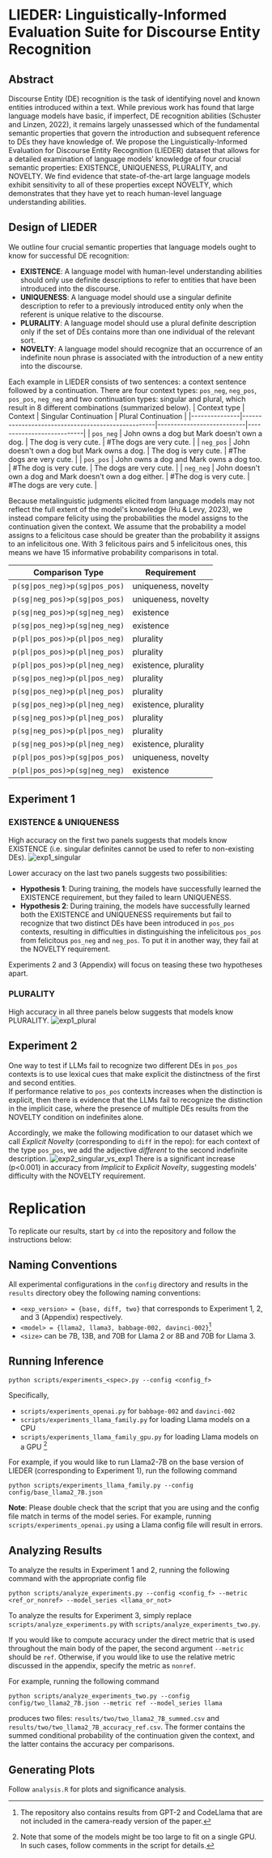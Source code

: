 # LIEDER: Linguistically-Informed Evaluation Suite for Discourse Entity Recognition
## Abstract
Discourse Entity (DE) recognition is the task of identifying novel and known entities introduced within a text. While previous work has found that large language models have basic, if imperfect, DE recognition abilities (Schuster and Linzen, 2022), it remains largely unassessed which of the fundamental semantic properties that govern the introduction and subsequent reference to DEs they have knowledge of. We propose the Linguistically-Informed Evaluation for Discourse Entity Recognition (LIEDER) dataset that allows for a detailed examination of language models’ knowledge of four crucial semantic properties: EXISTENCE, UNIQUENESS, PLURALITY, and NOVELTY. We find evidence that state-of-the-art large language models exhibit sensitivity to all of these properties except NOVELTY, which demonstrates that they have yet to reach human-level language understanding abilities.

## Design of LIEDER
We outline four crucial semantic properties that language models ought to know for successful DE recognition:
- **EXISTENCE**: A language model with human-level understanding abilities should only use definite descriptions to refer to entities that have been introduced into the discourse.
- **UNIQUENESS**: A language model should use a singular definite description to refer to a previously introduced entity only when the referent is unique relative to the discourse.
- **PLURALITY**: A language model should use a plural definite description only if the set of DEs contains more than one individual of the relevant sort.
- **NOVELTY**: A language model should recognize that an occurrence of an indefinite noun phrase is associated with the introduction of a new entity into the discourse.

Each example in LIEDER consists of two sentences: a context sentence followed by a continuation. There are four context types: `pos_neg`, `neg_pos`, `pos_pos`, `neg_neg` and two continuation types: singular and plural, which result in 8 different combinations (summarized below).
| Context type  | Context                                           | Singular Continuation     | Plural Continuation       |
|---------------|---------------------------------------------------|---------------------------|---------------------------|
| `pos_neg`     | John owns a dog but Mark doesn't own a dog.       | The dog is very cute.     | \#The dogs are very cute. |
| `neg_pos`     | John doesn't own a dog but Mark owns a dog.       | The dog is very cute.     | \#The dogs are very cute. |
| `pos_pos`     | John owns a dog and Mark owns a dog too.          | \#The dog is very cute.   | The dogs are very cute.   |
| `neg_neg`     | John doesn't own a dog and Mark doesn't own a dog either. | \#The dog is very cute.   | \#The dogs are very cute. |

Because metalinguistic judgments elicited from language models may not reflect the full extent of the model's knowledge (Hu & Levy, 2023), we instead compare felicity using the probabilities the model assigns to the continuation given the context.  We assume that the probability a model assigns to a felicitous case should be greater than the probability it assigns to an infelicitous one. 
With 3 felicitous pairs and 5 infelicitous ones, this means we have 15 informative probability comparisons in total.

| Comparison Type                        | Requirement                               |
|----------------------------------------|-------------------------------------------|
| `p(sg\|pos_neg)>p(sg\|pos_pos)`          | uniqueness, novelty                       |
| `p(sg\|neg_pos)>p(sg\|pos_pos)`          | uniqueness, novelty                       |
| `p(sg\|neg_pos)>p(sg\|neg_neg)`          | existence                                 |
| `p(sg\|pos_neg)>p(sg\|neg_neg)`          | existence                                 |
| `p(pl\|pos_pos)>p(pl\|pos_neg)`          | plurality                                 |
| `p(pl\|pos_pos)>p(pl\|neg_pos)`          | plurality                                 |
| `p(pl\|pos_pos)>p(pl\|neg_neg)`          | existence, plurality                      |
| `p(sg\|pos_neg)>p(pl\|pos_neg)`          | plurality                                 |
| `p(sg\|pos_neg)>p(pl\|neg_pos)`          | plurality                                 |
| `p(sg\|pos_neg)>p(pl\|neg_neg)`          | existence, plurality                      |
| `p(sg\|neg_pos)>p(pl\|neg_pos)`          | plurality                                 |
| `p(sg\|neg_pos)>p(pl\|pos_neg)`          | plurality                                 |
| `p(sg\|neg_pos)>p(pl\|neg_neg)`          | existence, plurality                      |
| `p(pl\|pos_pos)>p(sg\|pos_pos)`          | uniqueness, novelty                       |
| `p(pl\|pos_pos)>p(sg\|neg_neg)`          | existence                                 |


## Experiment 1
### EXISTENCE & UNIQUENESS
High accuracy on the first two panels suggests that models know EXISTENCE (i.e. singular definites cannot be used to refer to non-existing DEs).
![exp1_singular](https://github.com/xiaomeng-zhu/LIEDER/assets/106610647/c0f51186-2de9-41fe-a4be-862e668dbcc7)

Lower accuracy on the last two panels suggests two possibilities:
- **Hypothesis 1**: During training, the models have successfully learned the EXISTENCE requirement, but they failed to learn UNIQUENESS.
- **Hypothesis 2**: During training, the models have successfully learned both the EXISTENCE and UNIQUENESS requirements but fail to recognize that two distinct DEs have been introduced in `pos_pos` contexts, resulting in difficulties in distinguishing the infelicitous `pos_pos` from felicitous `pos_neg` and `neg_pos`. To put it in another way, they fail at the NOVELTY requirement.

Experiments 2 and 3 (Appendix) will focus on teasing these two hypotheses apart.

### PLURALITY
High accuracy in all three panels below suggests that models know PLURALITY.
![exp1_plural](https://github.com/xiaomeng-zhu/LIEDER/assets/106610647/d93a2e47-b112-4af8-b20b-868effe9fd76)


## Experiment 2
One way to test if LLMs fail to recognize two different DEs in `pos_pos` contexts is to use lexical cues that make explicit the distinctness of the first and second entities.  
If performance relative to `pos_pos` contexts increases when the distinction is explicit, then there is evidence that the LLMs fail to recognize the distinction in the implicit case, where the presence of multiple DEs results from the NOVELTY condition on indefinites alone. 

Accordingly, we make the following modification to our dataset which we call *Explicit Novelty* (corresponding to `diff` in the repo): for each context of the type `pos_pos`, we add the adjective *different* to the second indefinite description. 
![exp2_singular_vs_exp1](https://github.com/xiaomeng-zhu/LIEDER/assets/106610647/c086cbc1-7eb9-4142-9ff1-5e9e64c78925)
There is a significant increase (p<0.001) in accuracy from *Implicit* to *Explicit Novelty*, suggesting models' difficulty with the NOVELTY requirement.

# Replication
To replicate our results, start by `cd` into the repository and follow the instructions below:

## Naming Conventions
All experimental configurations in the `config` directory and results in the `results` directory obey the following naming conventions:
- `<exp_version> = {base, diff, two}` that corresponds to Experiment 1, 2, and 3 (Appendix) respectively.
- `<model> = {llama2, llama3, babbage-002, davinci-002}`[^1]
- `<size>` can be 7B, 13B, and 70B for Llama 2 or 8B and 70B for Llama 3.

## Running Inference
```
python scripts/experiments_<spec>.py --config <config_f>
```
Specifically, 
- `scripts/experiments_openai.py` for `babbage-002` and `davinci-002`
- `scripts/experiments_llama_family.py` for loading Llama models on a CPU
- `scripts/experiments_llama_family_gpu.py` for loading Llama models on a GPU [^2]
  
For example, if you would like to run Llama2-7B on the base version of LIEDER (corresponding to Experiment 1), run the following command
```
python scripts/experiments_llama_family.py --config config/base_llama2_7B.json
```
**Note**: Please double check that the script that you are using and the config file match in terms of the model series. For example, running `scripts/experiments_openai.py` using a Llama config file will result in errors.

## Analyzing Results
To analyze the results in Experiment 1 and 2, running the following command with the appropriate config file
```
python scripts/analyze_experiments.py --config <config_f> --metric <ref_or_nonref> --model_series <llama_or_not>
```
To analyze the results for Experiment 3, simply replace `scripts/analyze_experiments.py` with `scripts/analyze_experiments_two.py`.

If you would like to compute accuracy under the direct metric that is used throughout the main body of the paper, the second argument `--metric` should be `ref`. Otherwise, if you would like to use the relative metric discussed in the appendix, specify the metric as `nonref`.

For example, running the following command 
```
python scripts/analyze_experiments_two.py --config config/two_llama2_7B.json --metric ref --model_series llama
```
produces two files: `results/two/two_llama2_7B_summed.csv` and `results/two/two_llama2_7B_accuracy_ref.csv`. The former contains the summed conditional probability of the continuation given the context, and the latter contains the accuracy per comparisons.

## Generating Plots
Follow `analysis.R` for plots and significance analysis.


[^1]: The repository also contains results from GPT-2 and CodeLlama that are not included in the camera-ready version of the paper.
[^2]: Note that some of the models might be too large to fit on a single GPU. In such cases, follow comments in the script for details.
